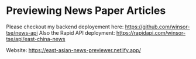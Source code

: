 # Previewing News Paper Articles
Please checkout my backend deployement here:
https://github.com/winsor-tse/news-api
Also the Rapid API deployment:
https://rapidapi.com/winsor-tse/api/east-china-news

Website:
https://east-asian-news-previewer.netlify.app/